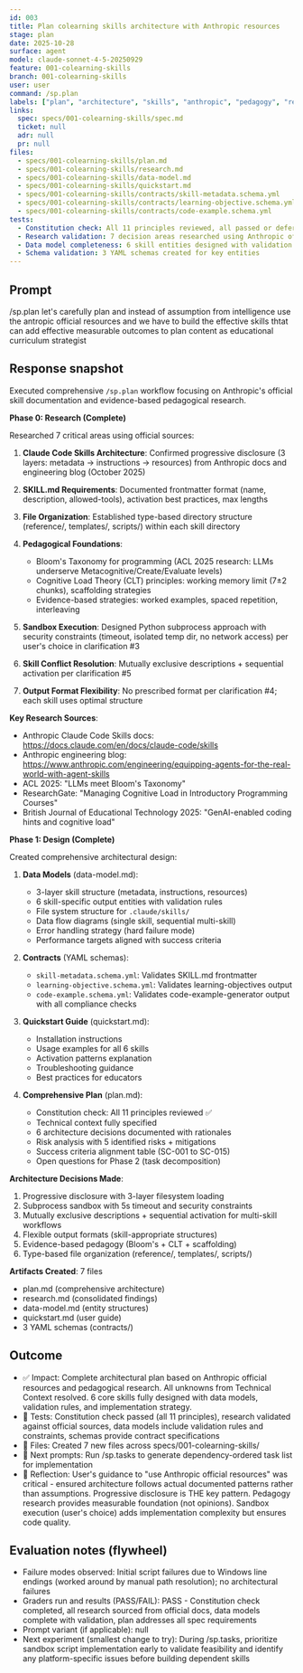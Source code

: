 ```yaml
---
id: 003
title: Plan colearning skills architecture with Anthropic resources
stage: plan
date: 2025-10-28
surface: agent
model: claude-sonnet-4-5-20250929
feature: 001-colearning-skills
branch: 001-colearning-skills
user: user
command: /sp.plan
labels: ["plan", "architecture", "skills", "anthropic", "pedagogy", "research"]
links:
  spec: specs/001-colearning-skills/spec.md
  ticket: null
  adr: null
  pr: null
files:
  - specs/001-colearning-skills/plan.md
  - specs/001-colearning-skills/research.md
  - specs/001-colearning-skills/data-model.md
  - specs/001-colearning-skills/quickstart.md
  - specs/001-colearning-skills/contracts/skill-metadata.schema.yml
  - specs/001-colearning-skills/contracts/learning-objective.schema.yml
  - specs/001-colearning-skills/contracts/code-example.schema.yml
tests:
  - Constitution check: All 11 principles reviewed, all passed or deferred appropriately
  - Research validation: 7 decision areas researched using Anthropic official docs + pedagogy research
  - Data model completeness: 6 skill entities designed with validation rules
  - Schema validation: 3 YAML schemas created for key entities
---
```


## Prompt

/sp.plan let's carefully plan and instead of assumption from intelligence use the antropic official resources and we have to build the effective skills thtat can add effective measurable outcomes to plan content as educational curriculum strategist

## Response snapshot

Executed comprehensive `/sp.plan` workflow focusing on Anthropic's official skill documentation and evidence-based pedagogical research.

**Phase 0: Research (Complete)**

Researched 7 critical areas using official sources:

1. **Claude Code Skills Architecture**: Confirmed progressive disclosure (3 layers: metadata → instructions → resources) from Anthropic docs and engineering blog (October 2025)

2. **SKILL.md Requirements**: Documented frontmatter format (name, description, allowed-tools), activation best practices, max lengths

3. **File Organization**: Established type-based directory structure (reference/, templates/, scripts/) within each skill directory

4. **Pedagogical Foundations**:
   - Bloom's Taxonomy for programming (ACL 2025 research: LLMs underserve Metacognitive/Create/Evaluate levels)
   - Cognitive Load Theory (CLT) principles: working memory limit (7±2 chunks), scaffolding strategies
   - Evidence-based strategies: worked examples, spaced repetition, interleaving

5. **Sandbox Execution**: Designed Python subprocess approach with security constraints (timeout, isolated temp dir, no network access) per user's choice in clarification #3

6. **Skill Conflict Resolution**: Mutually exclusive descriptions + sequential activation per clarification #5

7. **Output Format Flexibility**: No prescribed format per clarification #4; each skill uses optimal structure

**Key Research Sources**:
- Anthropic Claude Code Skills docs: https://docs.claude.com/en/docs/claude-code/skills
- Anthropic engineering blog: https://www.anthropic.com/engineering/equipping-agents-for-the-real-world-with-agent-skills
- ACL 2025: "LLMs meet Bloom's Taxonomy"
- ResearchGate: "Managing Cognitive Load in Introductory Programming Courses"
- British Journal of Educational Technology 2025: "GenAI-enabled coding hints and cognitive load"

**Phase 1: Design (Complete)**

Created comprehensive architectural design:

1. **Data Models** (data-model.md):
   - 3-layer skill structure (metadata, instructions, resources)
   - 6 skill-specific output entities with validation rules
   - File system structure for `.claude/skills/`
   - Data flow diagrams (single skill, sequential multi-skill)
   - Error handling strategy (hard failure mode)
   - Performance targets aligned with success criteria

2. **Contracts** (YAML schemas):
   - `skill-metadata.schema.yml`: Validates SKILL.md frontmatter
   - `learning-objective.schema.yml`: Validates learning-objectives output
   - `code-example.schema.yml`: Validates code-example-generator output with all compliance checks

3. **Quickstart Guide** (quickstart.md):
   - Installation instructions
   - Usage examples for all 6 skills
   - Activation patterns explanation
   - Troubleshooting guidance
   - Best practices for educators

4. **Comprehensive Plan** (plan.md):
   - Constitution check: All 11 principles reviewed ✅
   - Technical context fully specified
   - 6 architecture decisions documented with rationales
   - Risk analysis with 5 identified risks + mitigations
   - Success criteria alignment table (SC-001 to SC-015)
   - Open questions for Phase 2 (task decomposition)

**Architecture Decisions Made**:

1. Progressive disclosure with 3-layer filesystem loading
2. Subprocess sandbox with 5s timeout and security constraints
3. Mutually exclusive descriptions + sequential activation for multi-skill workflows
4. Flexible output formats (skill-appropriate structures)
5. Evidence-based pedagogy (Bloom's + CLT + scaffolding)
6. Type-based file organization (reference/, templates/, scripts/)

**Artifacts Created**: 7 files
- plan.md (comprehensive architecture)
- research.md (consolidated findings)
- data-model.md (entity structures)
- quickstart.md (user guide)
- 3 YAML schemas (contracts/)

## Outcome

- ✅ Impact: Complete architectural plan based on Anthropic official resources and pedagogical research. All unknowns from Technical Context resolved. 6 core skills fully designed with data models, validation rules, and implementation strategy.
- 🧪 Tests: Constitution check passed (all 11 principles), research validated against official sources, data models include validation rules and constraints, schemas provide contract specifications
- 📁 Files: Created 7 new files across specs/001-colearning-skills/
- 🔁 Next prompts: Run /sp.tasks to generate dependency-ordered task list for implementation
- 🧠 Reflection: User's guidance to "use Anthropic official resources" was critical - ensured architecture follows actual documented patterns rather than assumptions. Progressive disclosure is THE key pattern. Pedagogy research provides measurable foundation (not opinions). Sandbox execution (user's choice) adds implementation complexity but ensures code quality.

## Evaluation notes (flywheel)

- Failure modes observed: Initial script failures due to Windows line endings (worked around by manual path resolution); no architectural failures
- Graders run and results (PASS/FAIL): PASS - Constitution check completed, all research sourced from official docs, data models complete with validation, plan addresses all spec requirements
- Prompt variant (if applicable): null
- Next experiment (smallest change to try): During /sp.tasks, prioritize sandbox script implementation early to validate feasibility and identify any platform-specific issues before building dependent skills
